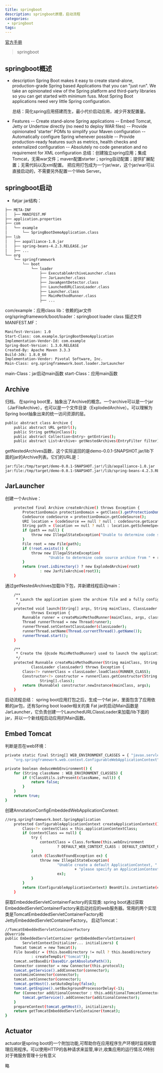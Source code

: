 ```yaml
---
title: springboot
description: springboot原理，启动流程
categories:
 - springboot
tags:
---
```

<!-- more -->

[官方手册](https://docs.spring.io/spring-boot/docs/current-SNAPSHOT/reference/htmlsingle/#getting-started-first-application)
> springboot



## springboot概述

* description
Spring Boot makes it easy to create stand-alone, production-grade Spring based Applications that you can "just run". We take an opinionated view of the Spring platform and third-party libraries so you can get started with minimum fuss. Most Spring Boot applications need very little Spring configuration.

  总结：简化spring应用搭建而生，最小代价启动应用，减少开发配置量。
* Features
-- Create stand-alone Spring applications
-- Embed Tomcat, Jetty or Undertow directly (no need to deploy WAR files)
-- Provide opinionated 'starter' POMs to simplify your Maven configuration
-- Automatically configure Spring whenever possible
-- Provide production-ready features such as metrics, health checks and externalized configuration
-- Absolutely no code generation and no requirement for XML configuration
总结：创建独立spring应用；集成Tomcat，无需war文件；maven配置starter；spring自动配置；提供扩展配置；无需代码以及xml配置。
     把应用打包成为一个jar/war，这个jar/war可以直接启动的，不需要另外配置一个Web Server。
## springboot启动
* fatjar
jar结构：
```sh
├── META-INF
│   ├── MANIFEST.MF
├── application.properties
├── com
│   └── example
│       └── SpringBootDemoApplication.class
├── lib
│   ├── aopalliance-1.0.jar
│   ├── spring-beans-4.2.3.RELEASE.jar
│   ├── ...
└── org
    └── springframework
        └── boot
            └── loader
                ├── ExecutableArchiveLauncher.class
                ├── JarLauncher.class
                ├── JavaAgentDetector.class
                ├── LaunchedURLClassLoader.class
                ├── Launcher.class
                ├── MainMethodRunner.class
                ├── ...
```

com/example：应用class
lib：依赖的jar文件
org/springframework/boot/loader：springboot loader class
描述文件MANIFEST.MF：
```sh
Manifest-Version: 1.0
Start-Class: com.example.SpringBootDemoApplication
Implementation-Vendor-Id: com.example
Spring-Boot-Version: 1.3.0.RELEASE
Created-By: Apache Maven 3.3.3
Build-Jdk: 1.8.0_60
Implementation-Vendor: Pivotal Software, Inc.
Main-Class: org.springframework.boot.loader.JarLauncher
```
main-Class：jar启动main函数
start-Class：应用main函数
## Archive
归档。
在spring boot里，抽象出了Archive的概念。一个archive可以是一个jar（JarFileArchive），也可以是一个文件目录（ExplodedArchive）。可以理解为Spring boot抽象出来的统一访问资源的层。
```sh
public abstract class Archive {
    public abstract URL getUrl();
    public String getMainClass();
    public abstract Collection<Entry> getEntries();
    public abstract List<Archive> getNestedArchives(EntryFilter filter);
```
getNestedArchives函数，这个实际返回的是demo-0.0.1-SNAPSHOT.jar/lib下面的jar的Archive列表。它们的URL是：

```sh 
jar:file:/tmp/target/demo-0.0.1-SNAPSHOT.jar!/lib/aopalliance-1.0.jar
jar:file:/tmp/target/demo-0.0.1-SNAPSHOT.jar!/lib/spring-beans-4.2.3.RELEASE.jar
```

## JarLauncher
创建一个Archive：

```sh 
    protected final Archive createArchive() throws Exception {
        ProtectionDomain protectionDomain = getClass().getProtectionDomain();
        CodeSource codeSource = protectionDomain.getCodeSource();
        URI location = (codeSource == null ? null : codeSource.getLocation().toURI());
        String path = (location == null ? null : location.getSchemeSpecificPart());
        if (path == null) {
            throw new IllegalStateException("Unable to determine code source archive");
        }
        File root = new File(path);
        if (!root.exists()) {
            throw new IllegalStateException(
                    "Unable to determine code source archive from " + root);
        }
        return (root.isDirectory() ? new ExplodedArchive(root)
                : new JarFileArchive(root));
    }
```

通过getNestedArchives加载lib下包，并新建线程启动main：

```sh 
    /**
     * Launch the application given the archive file and a fully configured classloader.
     */
    protected void launch(String[] args, String mainClass, ClassLoader classLoader)
            throws Exception {
        Runnable runner = createMainMethodRunner(mainClass, args, classLoader);
        Thread runnerThread = new Thread(runner);
        runnerThread.setContextClassLoader(classLoader);
        runnerThread.setName(Thread.currentThread().getName());
        runnerThread.start();
    }

    /**
     * Create the {@code MainMethodRunner} used to launch the application.
     */
    protected Runnable createMainMethodRunner(String mainClass, String[] args,
            ClassLoader classLoader) throws Exception {
        Class<?> runnerClass = classLoader.loadClass(RUNNER_CLASS);
        Constructor<?> constructor = runnerClass.getConstructor(String.class,
                String[].class);
        return (Runnable) constructor.newInstance(mainClass, args);
    }
```

启动流程总结：
spring boot应用打包之后，生成一个fat jar，里面包含了应用依赖的jar包，还有Spring boot loader相关的类
Fat jar的启动Main函数是JarLauncher，它负责创建一个LaunchedURLClassLoader来加载/lib下面的jar，并以一个新线程启动应用的Main函数。
## Embed Tomcat
判断是否在web环境：

```sh 
private static final String[] WEB_ENVIRONMENT_CLASSES = { "javax.servlet.Servlet",
    "org.springframework.web.context.ConfigurableWebApplicationContext" };

private boolean deduceWebEnvironment() {
    for (String className : WEB_ENVIRONMENT_CLASSES) {
        if (!ClassUtils.isPresent(className, null)) {
            return false;
        }
    }
    return true;
}

```

创建AnnotationConfigEmbeddedWebApplicationContext:

```sh 
//org.springframework.boot.SpringApplication
    protected ConfigurableApplicationContext createApplicationContext() {
        Class<?> contextClass = this.applicationContextClass;
        if (contextClass == null) {
            try {
                contextClass = Class.forName(this.webEnvironment
                        ? DEFAULT_WEB_CONTEXT_CLASS : DEFAULT_CONTEXT_CLASS);
            }
            catch (ClassNotFoundException ex) {
                throw new IllegalStateException(
                        "Unable create a default ApplicationContext, "
                                + "please specify an ApplicationContextClass",
                        ex);
            }
        }
        return (ConfigurableApplicationContext) BeanUtils.instantiate(contextClass);
    }
```

获取EmbeddedServletContainerFactory的实现类:
spring boot通过获取EmbeddedServletContainerFactory来启动对应的web服务器。常用的两个实现类是TomcatEmbeddedServletContainerFactory和JettyEmbeddedServletContainerFactory。
启动Tomcat：

```sh 
//TomcatEmbeddedServletContainerFactory
@Override
public EmbeddedServletContainer getEmbeddedServletContainer(
        ServletContextInitializer... initializers) {
    Tomcat tomcat = new Tomcat();
    File baseDir = (this.baseDirectory != null ? this.baseDirectory
            : createTempDir("tomcat"));
    tomcat.setBaseDir(baseDir.getAbsolutePath());
    Connector connector = new Connector(this.protocol);
    tomcat.getService().addConnector(connector);
    customizeConnector(connector);
    tomcat.setConnector(connector);
    tomcat.getHost().setAutoDeploy(false);
    tomcat.getEngine().setBackgroundProcessorDelay(-1);
    for (Connector additionalConnector : this.additionalTomcatConnectors) {
        tomcat.getService().addConnector(additionalConnector);
    }
    prepareContext(tomcat.getHost(), initializers);
    return getTomcatEmbeddedServletContainer(tomcat);
}
```

## Actuator
actuator是spring boot的一个附加功能,可帮助你在应用程序生产环境时监视和管理应用程序。可以使用HTTP的各种请求来监管,审计,收集应用的运行情况.0特别对于微服务管理十分有意义

略
